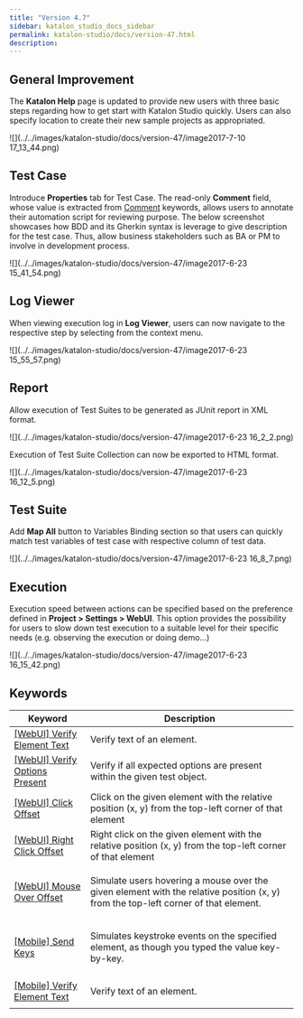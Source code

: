 ```yaml
---
title: "Version 4.7" 
sidebar: katalon_studio_docs_sidebar
permalink: katalon-studio/docs/version-47.html 
description: 
---
```

General Improvement
-------------------

The **Katalon Help** page is updated to provide new users with three basic steps regarding how to get start with Katalon Studio quickly. Users can also specify location to create their new sample projects as appropriated.

![](../../images/katalon-studio/docs/version-47/image2017-7-10 17_13_44.png)

Test Case
---------

Introduce **Properties** tab for Test Case. The read-only **Comment** field, whose value is extracted from [Comment](/display/KD/%5BCommon%5D+Comment) keywords, allows users to annotate their automation script for reviewing purpose. The below screenshot showcases how BDD and its Gherkin syntax is leverage to give description for the test case. Thus, allow business stakeholders such as BA or PM to involve in development process. 

![](../../images/katalon-studio/docs/version-47/image2017-6-23 15_41_54.png)

Log Viewer
----------

When viewing execution log in **Log Viewer**, users can now navigate to the respective step by selecting from the context menu. 

![](../../images/katalon-studio/docs/version-47/image2017-6-23 15_55_57.png)

Report
------

Allow execution of Test Suites to be generated as JUnit report in XML format.

![](../../images/katalon-studio/docs/version-47/image2017-6-23 16_2_2.png)

Execution of Test Suite Collection can now be exported to HTML format.

![](../../images/katalon-studio/docs/version-47/image2017-6-23 16_12_5.png)

Test Suite
----------

Add **Map All** button to Variables Binding section so that users can quickly match test variables of test case with respective column of test data.

![](../../images/katalon-studio/docs/version-47/image2017-6-23 16_8_7.png)

Execution
---------

Execution speed between actions can be specified based on the preference defined in **Project > Settings > WebUI**. This option provides the possibility for users to slow down test execution to a suitable level for their specific needs (e.g. observing the execution or doing demo...)

![](../../images/katalon-studio/docs/version-47/image2017-6-23 16_15_42.png)

Keywords
--------

<table class="wrapped relative-table confluenceTable" style="table-layout: fixed;"><thead><tr><th class="xtd-0-0 confluenceTh" style="">Keyword</th><th class="xtd-0-1 confluenceTh" style="">Description</th></tr></thead><tbody style=""><tr class="xtr-1" style=""><td class="xtd-1-0 confluenceTd" style=""><a href="https://docs.katalon.com/display/KD/%5BWebUI%5D+Verify+Element+Text" rel="nofollow" style="">[WebUI] Verify Element Text</a></td><td class="xtd-1-1 confluenceTd" style="">Verify text of an element.</td></tr><tr class="xtr-2" style=""><td class="xtd-2-0 confluenceTd" style=""><a href="https://docs.katalon.com/display/KD/%5BWebUI%5D+Verify+Options+Present" rel="nofollow" style="">[WebUI] Verify Options Present</a></td><td class="xtd-2-1 confluenceTd" style="">Verify if all expected options are present within the given test object.</td></tr><tr class="xtr-3" style=""><td class="xtd-3-0 confluenceTd" style=""><a href="https://docs.katalon.com/display/KD/%5BWebUI%5D+Click+Offset" rel="nofollow" style="">[WebUI] Click Offset</a></td><td class="xtd-3-1 confluenceTd" style="">Click on the given element with the relative position (x, y) from the top-left corner of that element</td></tr><tr class="xtr-4" style=""><td class="xtd-4-0 confluenceTd" colspan="1" style=""><span style=""><a href="https://docs.katalon.com/display/KD/%5BWebUI%5D+Right+Click+Offset" rel="nofollow" style="">[WebUI] Right Click Offset</a></span></td><td class="xtd-4-1 confluenceTd" colspan="1" style="">Right click on the given element with the relative position (x, y) from the top-left corner of that element</td></tr><tr class="xtr-5" style=""><td class="xtd-5-0 confluenceTd" colspan="1" style=""><a href="https://docs.katalon.com/display/KD/%5BWebUI%5D+Mouse+Over+Offset" rel="nofollow" style="">[WebUI] Mouse Over Offset</a></td><td class="xtd-5-1 confluenceTd" colspan="1" style=""><p class="p1" style="">Simulate users hovering a mouse over the given element with the relative position (x, y) from the top-left corner of that element.</p></td></tr><tr class="xtr-6" style=""><td class="xtd-6-0 confluenceTd" colspan="1" style=""><a href="https://docs.katalon.com/display/KD/%5BMobile%5D+Send+Keys" rel="nofollow" style="">[Mobile] Send Keys</a></td><td class="xtd-6-1 confluenceTd" colspan="1" style=""><p style=""><span style="">Simulates keystroke events on the specified element, as though you typed the value key-by-key.&nbsp;</span></p></td></tr><tr class="xtr-7" style=""><td class="xtd-7-0 confluenceTd" colspan="1" style=""><a href="https://docs.katalon.com/display/KD/%5BMobile%5D+Verify+Element+Text" rel="nofollow" style="">[Mobile] Verify Element Text</a></td><td class="xtd-7-1 confluenceTd" colspan="1" style=""><p style="">Verify text of an element.</p></td></tr></tbody></table>
